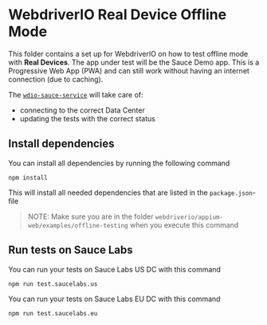 # WebdriverIO Real Device Offline Mode
This folder contains a set up for WebdriverIO on how to test offline mode with **Real Devices**. The app under test will be
the Sauce Demo app. This is a Progressive Web App (PWA) and can still work without having an internet connection
(due to caching).

The [`wdio-sauce-service`](https://webdriver.io/docs/sauce-service.html) will take care of:
- connecting to the correct Data Center
- updating the tests with the correct status 

## Install dependencies
You can install all dependencies by running the following command

    npm install
    
This will install all needed dependencies that are listed in the `package.json`-file

> NOTE: Make sure you are in the folder `webdriverio/appium-web/examples/offline-testing` when you execute this command

## Run tests on Sauce Labs
You can run your tests on Sauce Labs US DC with this command

    npm run test.saucelabs.us

You can run your tests on Sauce Labs EU DC with this command

    npm run test.saucelabs.eu
